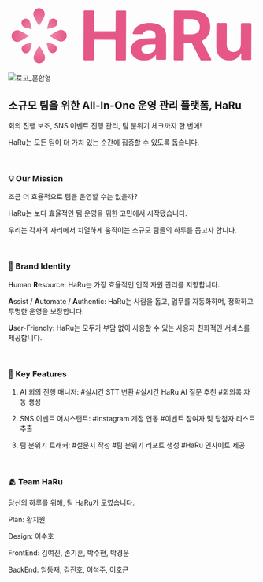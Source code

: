 <svg width="2112" height="512" viewBox="0 0 2112 512" fill="none" xmlns="http://www.w3.org/2000/svg">
<path d="M215.711 441.026C215.785 454.266 220.993 466.935 230.189 476.244C239.386 485.553 251.818 490.741 264.75 490.666C277.682 490.59 290.055 485.258 299.148 475.843C308.241 466.427 313.307 453.698 313.234 440.458C313.079 412.624 263.917 340.892 263.917 340.892C263.917 340.892 215.556 413.192 215.711 441.026Z" fill="url(#paint0_linear_6735_43688)"/>
<path d="M449.136 305.118C462.069 305.043 474.442 299.711 483.534 290.295C492.627 280.879 497.694 268.15 497.62 254.91C497.547 241.669 492.339 229.001 483.142 219.691C473.946 210.382 461.514 205.194 448.582 205.269C421.396 205.427 351.336 255.762 351.336 255.762C351.336 255.762 421.951 305.277 449.136 305.118Z" fill="url(#paint1_linear_6735_43688)"/>
<path d="M407.726 171.923C414.506 164.901 418.284 155.41 418.229 145.537C418.175 135.664 414.291 126.217 407.433 119.275C400.576 112.333 391.306 108.465 381.662 108.521C372.019 108.578 362.792 112.554 356.012 119.574C341.76 134.333 330.74 198.696 330.74 198.696C330.74 198.696 393.474 186.682 407.726 171.923Z" fill="url(#paint2_linear_6735_43688)"/>
<path d="M351.902 392.152C358.76 399.093 368.03 402.962 377.673 402.906C387.317 402.85 396.543 398.873 403.323 391.852C410.104 384.831 413.882 375.34 413.827 365.466C413.772 355.593 409.888 346.147 403.03 339.204C388.616 324.612 325.753 313.33 325.753 313.33C325.753 313.33 337.487 377.56 351.902 392.152Z" fill="url(#paint3_linear_6735_43688)"/>
<path d="M310.827 70.9746C310.753 57.7337 305.545 45.0651 296.349 35.7556C287.153 26.4462 274.721 21.2585 261.788 21.3338C248.856 21.4091 236.482 26.7412 227.389 36.1572C218.297 45.5731 213.23 58.3016 213.304 71.5425C213.458 99.3755 262.62 171.108 262.62 171.108C262.62 171.108 310.981 98.8075 310.827 70.9746Z" fill="url(#paint4_linear_6735_43688)"/>
<path d="M76.772 207.755C63.8397 207.83 51.4662 213.163 42.3736 222.579C33.2811 231.995 28.2144 244.724 28.2879 257.964C28.3614 271.205 33.5693 283.873 42.7659 293.183C51.9624 302.493 64.3943 307.68 77.3266 307.605C104.511 307.446 174.572 257.112 174.572 257.112C174.572 257.112 103.957 207.598 76.772 207.755Z" fill="url(#paint5_linear_6735_43688)"/>
<path d="M124.499 340.903C117.72 347.925 113.941 357.416 113.996 367.289C114.051 377.162 117.934 386.609 124.792 393.551C131.65 400.493 140.92 404.361 150.563 404.305C160.206 404.249 169.433 400.273 176.213 393.252C190.465 378.493 201.485 314.13 201.485 314.13C201.485 314.13 138.752 326.144 124.499 340.903Z" fill="url(#paint6_linear_6735_43688)"/>
<path d="M174.615 120.651C167.758 113.709 158.487 109.841 148.844 109.897C139.201 109.953 129.975 113.929 123.194 120.95C116.414 127.972 112.636 137.463 112.691 147.336C112.745 157.209 116.629 166.657 123.487 173.598C137.902 188.19 200.765 199.473 200.765 199.473C200.765 199.473 189.031 135.243 174.615 120.651Z" fill="url(#paint7_linear_6735_43688)"/>
<path d="M1980.49 328.529L1981.14 154.881C1981.16 150.641 1984.72 147.217 1989.1 147.232L2062.14 147.488C2066.52 147.503 2070.06 150.953 2070.04 155.191L2068.92 455.413C2068.91 459.652 2065.34 463.076 2060.96 463.061L1991.53 462.818C1987.15 462.802 1983.61 459.354 1983.63 455.114L1983.8 407.913C1983.8 406.766 1982.85 405.833 1981.66 405.829C1980.78 405.826 1979.99 406.345 1979.65 407.131C1964.21 442.962 1929.53 466.669 1880.86 466.499C1815.38 466.27 1771.11 421.364 1771.38 347.556L1772.11 154.148C1772.12 149.909 1775.68 146.485 1780.06 146.5L1853.1 146.756C1857.48 146.772 1861.02 150.221 1861 154.46L1860.34 332.757C1860.2 369.952 1882.34 393.857 1917.17 393.979C1949.62 394.093 1980.33 371.534 1980.49 328.529Z" fill="#E65787"/>
<path d="M1416.23 465.365C1412.06 465.349 1408.69 461.861 1408.71 457.574L1410.15 47.5678C1410.16 43.2805 1413.56 39.8175 1417.73 39.8331L1572.48 40.4091C1666.76 40.7601 1720.29 95.6206 1720 179.669C1719.8 234.662 1696.43 275.394 1654.01 296.918C1650.01 298.949 1648.26 303.973 1650.38 308.009L1727.79 455.041C1730.52 460.224 1726.85 466.521 1721.12 466.5L1643.49 466.211C1640.72 466.201 1638.16 464.619 1636.86 462.096L1562.77 318.947C1561.47 316.423 1558.91 314.842 1556.14 314.832L1502.48 314.632C1498.31 314.617 1494.92 318.079 1494.9 322.366L1494.43 457.893C1494.41 462.18 1491.02 465.643 1486.86 465.628L1416.23 465.365ZM1495.21 235.135C1495.2 239.422 1498.56 242.911 1502.74 242.927L1555.76 243.124C1606.62 243.313 1631.27 221.658 1631.42 179.339C1631.57 136.434 1607.08 112.832 1556.22 112.643L1503.19 112.446C1499.02 112.43 1495.63 115.893 1495.62 120.18L1495.21 235.135Z" fill="#E65787"/>
<path d="M1046.04 373.51C1046.31 304.335 1106.78 281.67 1170.87 278.455C1191.49 277.299 1227.51 275.773 1246.29 275.031C1250.64 274.86 1254.07 271.546 1254.08 267.503L1254.15 249.578C1253.64 223.85 1234.6 208.35 1200.71 208.236C1172.86 208.142 1154.03 218.831 1146.98 236.508C1145.64 239.841 1142.39 242.342 1138.57 242.329L1067.22 242.09C1062.41 242.073 1058.65 238.212 1059.52 233.831C1069.36 184.098 1119.29 146.219 1203.42 146.502C1276.12 146.745 1345 177.277 1344.71 252.169L1343.92 453.858C1343.9 458.028 1340.25 461.397 1335.76 461.382L1265.78 461.147C1261.29 461.132 1257.66 457.739 1257.67 453.569L1257.8 419.675C1257.8 418.884 1257.12 418.24 1256.27 418.237C1255.7 418.235 1255.18 418.523 1254.9 418.983C1238.05 447.111 1206.66 466.665 1157.2 466.499C1093.12 466.284 1045.81 435.253 1046.04 373.51ZM1133.54 371.518C1133.44 395.528 1154.34 408.176 1183.3 408.273C1224.58 408.412 1254.25 382.785 1253.76 350.196L1253.82 335.222C1253.83 330.921 1249.99 327.478 1245.36 327.681C1228.02 328.446 1198.62 329.947 1185.45 331.1C1154.01 333.853 1133.63 347.506 1133.54 371.518Z" fill="#E65787"/>
<path d="M648.436 465.249C644.153 465.233 640.693 461.745 640.708 457.459L642.19 47.5657C642.206 43.2796 645.692 39.8175 649.975 39.8331L722.555 40.0959C726.839 40.1114 730.299 43.5986 730.283 47.8847L729.702 208.64C729.686 212.927 733.146 216.413 737.43 216.429L906.323 217.041C910.612 217.056 914.095 213.594 914.11 209.308L914.692 48.5525C914.708 44.2664 918.19 40.8044 922.472 40.8199L995.641 41.0849C999.923 41.1004 1003.39 44.5875 1003.37 48.8736L1001.89 458.768C1001.87 463.054 998.387 466.515 994.105 466.5L920.936 466.235C916.655 466.219 913.195 462.733 913.211 458.446L913.792 297.691C913.808 293.405 910.348 289.917 906.059 289.902L737.167 289.29C732.883 289.274 729.398 292.737 729.382 297.023L728.8 457.778C728.785 462.064 725.3 465.526 721.016 465.511L648.436 465.249Z" fill="#E65787"/>
<defs>
<linearGradient id="paint0_linear_6735_43688" x1="263.917" y1="340.892" x2="264.79" y2="490.666" gradientUnits="userSpaceOnUse">
<stop stop-color="#E65787" stop-opacity="0.7"/>
<stop offset="1" stop-color="#E65787"/>
</linearGradient>
<linearGradient id="paint1_linear_6735_43688" x1="351.336" y1="255.762" x2="497.62" y2="254.949" gradientUnits="userSpaceOnUse">
<stop stop-color="#E65787" stop-opacity="0.7"/>
<stop offset="1" stop-color="#E65787"/>
</linearGradient>
<linearGradient id="paint2_linear_6735_43688" x1="330.74" y1="198.696" x2="409.262" y2="121.126" gradientUnits="userSpaceOnUse">
<stop stop-color="#E65787" stop-opacity="0.7"/>
<stop offset="1" stop-color="#E65787"/>
</linearGradient>
<linearGradient id="paint3_linear_6735_43688" x1="325.753" y1="313.33" x2="405.13" y2="389.981" gradientUnits="userSpaceOnUse">
<stop stop-color="#E65787" stop-opacity="0.7"/>
<stop offset="1" stop-color="#E65787"/>
</linearGradient>
<linearGradient id="paint4_linear_6735_43688" x1="262.62" y1="171.108" x2="261.748" y2="21.3341" gradientUnits="userSpaceOnUse">
<stop stop-color="#E65787" stop-opacity="0.7"/>
<stop offset="1" stop-color="#E65787"/>
</linearGradient>
<linearGradient id="paint5_linear_6735_43688" x1="174.572" y1="257.112" x2="28.2877" y2="257.925" gradientUnits="userSpaceOnUse">
<stop stop-color="#E65787" stop-opacity="0.7"/>
<stop offset="1" stop-color="#E65787"/>
</linearGradient>
<linearGradient id="paint6_linear_6735_43688" x1="201.485" y1="314.13" x2="122.963" y2="391.7" gradientUnits="userSpaceOnUse">
<stop stop-color="#E65787" stop-opacity="0.7"/>
<stop offset="1" stop-color="#E65787"/>
</linearGradient>
<linearGradient id="paint7_linear_6735_43688" x1="200.765" y1="199.473" x2="121.387" y2="122.822" gradientUnits="userSpaceOnUse">
<stop stop-color="#E65787" stop-opacity="0.7"/>
<stop offset="1" stop-color="#E65787"/>
</linearGradient>
</defs>
</svg>

![로고_혼합형](https://github.com/user-attachments/assets/54aceabb-f93b-4803-b02b-8fa5283c8dd4)

## 소규모 팀을 위한 All-In-One 운영 관리 플랫폼, HaRu

회의 진행 보조, SNS 이벤트 진행 관리, 팀 분위기 체크까지 한 번에!

HaRu는 모든 팀이 더 가치 있는 순간에 집중할 수 있도록 돕습니다.

<br />

### **💡 Our Mission**

조금 더 효율적으로 팀을 운영할 수는 없을까?

HaRu는 보다 효율적인 팀 운영을 위한 고민에서 시작됐습니다.

우리는 각자의 자리에서 치열하게 움직이는 소규모 팀들의 하루를 돕고자 합니다.

<br />


### **💖 Brand Identity**

**H**uman **R**esource: HaRu는 가장 효율적인 인적 자원 관리를 지향합니다.

**A**ssist / **A**utomate / **A**uthentic: HaRu는 사람을 돕고, 업무를 자동화하며, 정확하고 투명한 운영을 보장합니다.

**U**ser-Friendly: HaRu는 모두가 부담 없이 사용할 수 있는 사용자 친화적인 서비스를 제공합니다.

<br />

### **📌 Key Features**

1. AI 회의 진행 매니저: #실시간 STT 변환 #실시간 HaRu AI 질문 추천 #회의록 자동 생성

2. SNS 이벤트 어시스턴트: #Instagram 계정 연동 #이벤트 참여자 및 당첨자 리스트 추출

3. 팀 분위기 트래커: #설문지 작성 #팀 분위기 리포트 생성 #HaRu 인사이트 제공

<br />

### **🫂 Team HaRu**

당신의 하루를 위해, 팀 HaRu가 모였습니다.

Plan: 황지원

Design: 이수호

FrontEnd: 김여진, 손기훈, 박수현, 박경운

BackEnd: 임동재, 김진호, 이석주, 이호근
